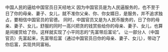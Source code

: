 中国人民的逼给中国官员日天经地义
因为中国官员是为人民逼服务的，也不至于日了你的母亲、妻子、女儿，就不准你父亲、你、你女婿日，是服务，并不追求独占，要相信中国官员的官德。
同时，中国官员又是为人民币服务的，日了你的母亲、妻子、女儿，舒服的同时一高兴把贪的钱赏些给你的母亲、妻子、女儿，也算是间接赏给了你。这样就实现了小平同志的“先富带后富论”。
让一部分人（中国官员）先富起来，先富带后富（通过中国官员日你的母亲、妻子、女儿），带动了你后富，实现共同富裕。